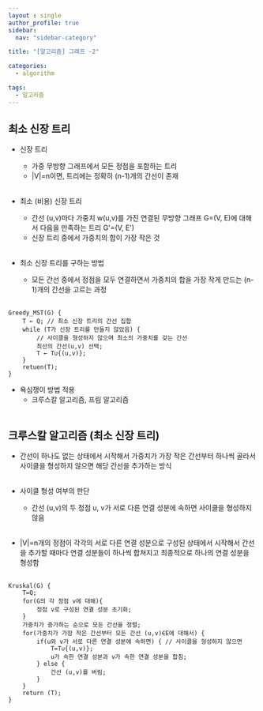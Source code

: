 ```yaml
---
layout : single
author_profile: true
sidebar: 
  nav: "sidebar-category"

title: "[알고리즘] 그래프 -2"

categories:
  - algorithm

tags:
  - 알고리즘
---
```


## 최소 신장 트리
- 신장 트리<br>
	- 가중 무방향 그래프에서 모든 정점을 포함하는 트리<br>
	- |V|=n이면, 트리에는 정확히 (n-1)개의 간선이 존재<br><br>

- 최소 (비용) 신장 트리<br>
	- 간선 (u,v)마다 가중치 w(u,v)를 가진 연결된 무방향 그래프 G=(V, E)에 대해서 다음을 만족하는 트리 G'=(V, E')<br>
	- 신장 트리 중에서 가중치의 합이 가장 작은 것<br><br>

- 최소 신장 트리를 구하는 방법<br>
	- 모든 간선 중에서 정점을 모두 연결하면서 가중치의 합을 가장 작게 만드는 (n-1)개의 간선을 고르는 과정<br><br>

```
Greedy_MST(G) {
	T ← Q; // 최소 신장 트리의 간선 집합
	while (T가 신장 트리를 만들지 않았음) {
		// 사이클을 형성하지 않으며 최소의 가중치를 갖는 간선
		최선의 간선(u,v) 선택; 
		T ← T∪{(u,v)};
	}
	retuen(T);
}
```

- 욕심쟁이 방법 적용<br>
	- 크루스칼 알고리즘, 프림 알고리즘<br><br>


## 크루스칼 알고리즘 (최소 신장 트리)
- 간선이 하나도 없는 상태에서 시작해서 가중치가 가장 작은 간선부터 하나씩 골라서 사이클을 형성하지 않으면 해당 간선을 추가하는 방식<br><br>

- 사이클 형성 여부의 판단<br>
	- 간선 (u,v)의 두 정점 u, v가 서로 다른 연결 성분에 속하면 사이클을 형성하지 않음 <br><br>

- |V|=n개의 정점이 각각의 서로 다른 연결 성분으로 구성된 상태에서 시작해서 간선을 추가할 때마다 연결 성분들이 하나씩 합쳐지고 최종적으로 하나의 연결 성분을 형성함<br><br>

```
Kruskal(G) {
	T=Q;
	for(G의 각 정점 v에 대해){
		정점 v로 구성된 연결 성분 초기화;
	} 
	가중치가 증가하는 순으로 모든 간선을 정렬;
	for(가중치가 가장 작은 간선부터 모든 간선 (u,v)∈E에 대해서) {
		if(u와 v가 서로 다른 연결 성분에 속하면) { // 사이클을 형성하지 않으면
			T=T∪{(u,v)};
			u가 속한 연결 성분과 v가 속한 연결 성분을 합침;
		} else {
			간선 (u,v)를 버림;
		}
	}
	return (T);
}
```
